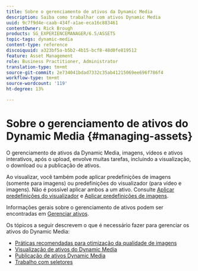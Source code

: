 ```yaml
---
title: Sobre o gerenciamento de ativos da Dynamic Media
description: Saiba como trabalhar com ativos Dynamic Media
uuid: 9c7f9d4e-caab-434f-a1ae-eca16c883461
contentOwner: Rick Brough
products: SG_EXPERIENCEMANAGER/6.5/ASSETS
topic-tags: dynamic-media
content-type: reference
discoiquuid: a323bf5a-b5b2-4b15-bcf8-48d0fe819512
feature: Asset Management
role: Business Practitioner, Administrator
translation-type: tm+mt
source-git-commit: 2e734041bdad7332c35ab41215069ee696f786f4
workflow-type: tm+mt
source-wordcount: '119'
ht-degree: 13%

---
```



# Sobre o gerenciamento de ativos do Dynamic Media {#managing-assets}

O gerenciamento de ativos da Dynamic Media, imagens, vídeos e ativos interativos, após o upload, envolve muitas tarefas, incluindo a visualização, o download ou a publicação de ativos.

Ao visualizar, você também pode aplicar predefinições de imagens (somente para imagens) ou predefinições do visualizador (para vídeo e imagens). Não é possível aplicar ambos a um ativo. Consulte [Aplicar predefinições do visualizador](/help/assets/viewer-presets.md) e [Aplicar predefinições de imagens](/help/assets/image-sets.md).

Informações gerais sobre o gerenciamento de ativos podem ser encontradas em [Gerenciar ativos](/help/assets/manage-assets.md).

Os tópicos a seguir descrevem o que é necessário fazer para gerenciar os ativos do Dynamic Media:

* [Práticas recomendadas para otimização da qualidade de imagens](/help/assets/best-practices-for-optimizing-the-quality-of-your-images.md)
* [Visualização de ativos do Dynamic Media](/help/assets/previewing-assets.md)
* [Publicação de ativos Dynamic Media](/help/assets/publishing-dynamicmedia-assets.md)
* [Trabalho com seletores](/help/assets/working-with-selectors.md)

